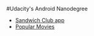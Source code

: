 #Udacity's Android Nanodegree  

- [Sandwich Club app](https://github.com/MohamedISoliman/android-developer-nanodegree/tree/master/sandwich-club-starter-code)
- [Popular Movies](https://github.com/MohamedISoliman/android-developer-nanodegree/tree/master/MovieDroid) 
